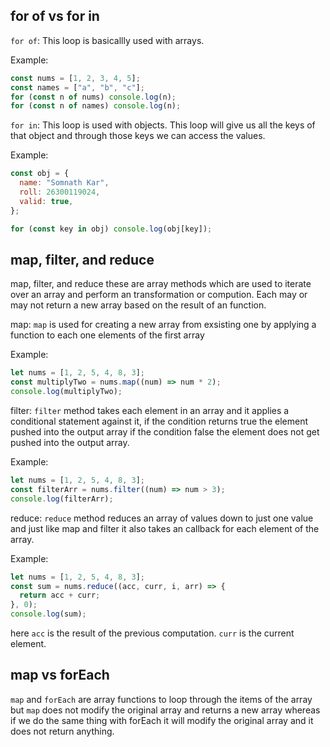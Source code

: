 ## for of vs for in

`for of`: This loop is basicallly used with arrays.

Example:

```javascript
const nums = [1, 2, 3, 4, 5];
const names = ["a", "b", "c"];
for (const n of nums) console.log(n);
for (const n of names) console.log(n);
```

`for in`: This loop is used with objects. This loop will give us all the keys of that object and through those keys we can access the values.

Example:

```javascript
const obj = {
  name: "Somnath Kar",
  roll: 26300119024,
  valid: true,
};

for (const key in obj) console.log(obj[key]);
```

## map, filter, and reduce

map, filter, and reduce these are array methods which are used to iterate over an array and perform an transformation or compution. Each may or may not return a new array based on the result of an function.

map: `map` is used for creating a new array from exsisting one by applying a function to each one elements of the first array

Example:

```javascript
let nums = [1, 2, 5, 4, 8, 3];
const multiplyTwo = nums.map((num) => num * 2);
console.log(multiplyTwo);
```

filter: `filter` method takes each element in an array and it applies a conditional statement against it, if the condition returns true the element pushed into the output array if the condition false the element does not get pushed into the output array.

Example:

```javascript
let nums = [1, 2, 5, 4, 8, 3];
const filterArr = nums.filter((num) => num > 3);
console.log(filterArr);
```

reduce: `reduce` method reduces an array of values down to just one value and just like map and filter it also takes an callback for each element of the array.

Example:

```javascript
let nums = [1, 2, 5, 4, 8, 3];
const sum = nums.reduce((acc, curr, i, arr) => {
  return acc + curr;
}, 0);
console.log(sum);
```

here `acc` is the result of the previous computation. `curr` is the current element.

## map vs forEach

`map` and `forEach` are array functions to loop through the items of the array but `map` does not modify the original array and returns a new array whereas if we do the same thing with forEach it will modify the original array and it does not return anything.
